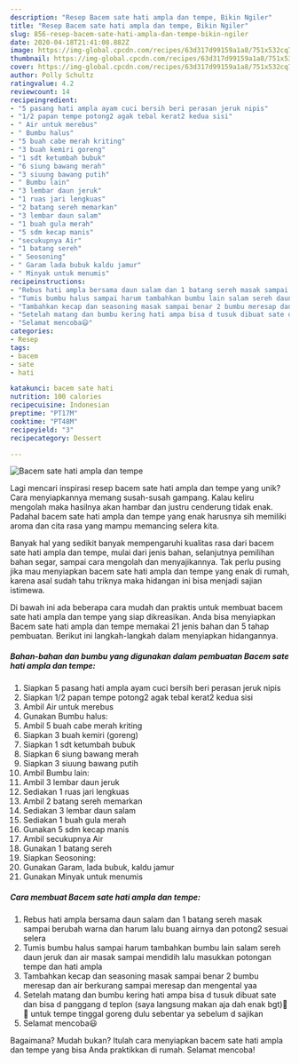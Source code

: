 ```yaml
---
description: "Resep Bacem sate hati ampla dan tempe, Bikin Ngiler"
title: "Resep Bacem sate hati ampla dan tempe, Bikin Ngiler"
slug: 856-resep-bacem-sate-hati-ampla-dan-tempe-bikin-ngiler
date: 2020-04-18T21:41:08.882Z
image: https://img-global.cpcdn.com/recipes/63d317d99159a1a8/751x532cq70/bacem-sate-hati-ampla-dan-tempe-foto-resep-utama.jpg
thumbnail: https://img-global.cpcdn.com/recipes/63d317d99159a1a8/751x532cq70/bacem-sate-hati-ampla-dan-tempe-foto-resep-utama.jpg
cover: https://img-global.cpcdn.com/recipes/63d317d99159a1a8/751x532cq70/bacem-sate-hati-ampla-dan-tempe-foto-resep-utama.jpg
author: Polly Schultz
ratingvalue: 4.2
reviewcount: 14
recipeingredient:
- "5 pasang hati ampla ayam cuci bersih beri perasan jeruk nipis"
- "1/2 papan tempe potong2 agak tebal kerat2 kedua sisi"
- " Air untuk merebus"
- " Bumbu halus"
- "5 buah cabe merah kriting"
- "3 buah kemiri goreng"
- "1 sdt ketumbah bubuk"
- "6 siung bawang merah"
- "3 siuung bawang putih"
- " Bumbu lain"
- "3 lembar daun jeruk"
- "1 ruas jari lengkuas"
- "2 batang sereh memarkan"
- "3 lembar daun salam"
- "1 buah gula merah"
- "5 sdm kecap manis"
- "secukupnya Air"
- "1 batang sereh"
- " Seosoning"
- " Garam lada bubuk kaldu jamur"
- " Minyak untuk menumis"
recipeinstructions:
- "Rebus hati ampla bersama daun salam dan 1 batang sereh masak sampai berubah warna dan harum lalu buang airnya dan potong2 sesuai selera"
- "Tumis bumbu halus sampai harum tambahkan bumbu lain salam sereh daun jeruk dan air masak sampai mendidih lalu masukkan potongan tempe dan hati ampla"
- "Tambahkan kecap dan seasoning masak sampai benar 2 bumbu meresap dan air berkurang sampai meresap dan mengental yaa"
- "Setelah matang dan bumbu kering hati ampa bisa d tusuk dibuat sate dan bisa d panggang d teplon (saya langsung makan aja dah enak bgt)🤤😋 untuk tempe tinggal goreng dulu sebentar ya sebelum d sajikan"
- "Selamat mencoba😃"
categories:
- Resep
tags:
- bacem
- sate
- hati

katakunci: bacem sate hati 
nutrition: 100 calories
recipecuisine: Indonesian
preptime: "PT17M"
cooktime: "PT48M"
recipeyield: "3"
recipecategory: Dessert

---
```



![Bacem sate hati ampla dan tempe](https://img-global.cpcdn.com/recipes/63d317d99159a1a8/751x532cq70/bacem-sate-hati-ampla-dan-tempe-foto-resep-utama.jpg)

Lagi mencari inspirasi resep bacem sate hati ampla dan tempe yang unik? Cara menyiapkannya memang susah-susah gampang. Kalau keliru mengolah maka hasilnya akan hambar dan justru cenderung tidak enak. Padahal bacem sate hati ampla dan tempe yang enak harusnya sih memiliki aroma dan cita rasa yang mampu memancing selera kita.

Banyak hal yang sedikit banyak mempengaruhi kualitas rasa dari bacem sate hati ampla dan tempe, mulai dari jenis bahan, selanjutnya pemilihan bahan segar, sampai cara mengolah dan menyajikannya. Tak perlu pusing jika mau menyiapkan bacem sate hati ampla dan tempe yang enak di rumah, karena asal sudah tahu triknya maka hidangan ini bisa menjadi sajian istimewa.




Di bawah ini ada beberapa cara mudah dan praktis untuk membuat bacem sate hati ampla dan tempe yang siap dikreasikan. Anda bisa menyiapkan Bacem sate hati ampla dan tempe memakai 21 jenis bahan dan 5 tahap pembuatan. Berikut ini langkah-langkah dalam menyiapkan hidangannya.

<!--inarticleads1-->

##### Bahan-bahan dan bumbu yang digunakan dalam pembuatan Bacem sate hati ampla dan tempe:

1. Siapkan 5 pasang hati ampla ayam cuci bersih beri perasan jeruk nipis
1. Siapkan 1/2 papan tempe potong2 agak tebal kerat2 kedua sisi
1. Ambil  Air untuk merebus
1. Gunakan  Bumbu halus:
1. Ambil 5 buah cabe merah kriting
1. Siapkan 3 buah kemiri (goreng)
1. Siapkan 1 sdt ketumbah bubuk
1. Siapkan 6 siung bawang merah
1. Siapkan 3 siuung bawang putih
1. Ambil  Bumbu lain:
1. Ambil 3 lembar daun jeruk
1. Sediakan 1 ruas jari lengkuas
1. Ambil 2 batang sereh memarkan
1. Sediakan 3 lembar daun salam
1. Sediakan 1 buah gula merah
1. Gunakan 5 sdm kecap manis
1. Ambil secukupnya Air
1. Gunakan 1 batang sereh
1. Siapkan  Seosoning:
1. Gunakan  Garam, lada bubuk, kaldu jamur
1. Gunakan  Minyak untuk menumis




<!--inarticleads2-->

##### Cara membuat Bacem sate hati ampla dan tempe:

1. Rebus hati ampla bersama daun salam dan 1 batang sereh masak sampai berubah warna dan harum lalu buang airnya dan potong2 sesuai selera
1. Tumis bumbu halus sampai harum tambahkan bumbu lain salam sereh daun jeruk dan air masak sampai mendidih lalu masukkan potongan tempe dan hati ampla
1. Tambahkan kecap dan seasoning masak sampai benar 2 bumbu meresap dan air berkurang sampai meresap dan mengental yaa
1. Setelah matang dan bumbu kering hati ampa bisa d tusuk dibuat sate dan bisa d panggang d teplon (saya langsung makan aja dah enak bgt)🤤😋 untuk tempe tinggal goreng dulu sebentar ya sebelum d sajikan
1. Selamat mencoba😃




Bagaimana? Mudah bukan? Itulah cara menyiapkan bacem sate hati ampla dan tempe yang bisa Anda praktikkan di rumah. Selamat mencoba!
